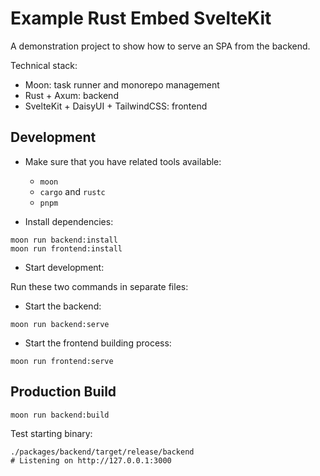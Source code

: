 # Example Rust Embed SvelteKit

A demonstration project to show how to serve an SPA from the backend.

Technical stack:

- Moon: task runner and monorepo management
- Rust + Axum: backend
- SvelteKit + DaisyUI + TailwindCSS: frontend

## Development

- Make sure that you have related tools available:

  - `moon`
  - `cargo` and `rustc`
  - `pnpm`

- Install dependencies:

```shell
moon run backend:install
moon run frontend:install
```

- Start development:

Run these two commands in separate files:

  - Start the backend:

  ```shell
  moon run backend:serve
  ```

  - Start the frontend building process:

  ```shell
  moon run frontend:serve
  ```

## Production Build

```shell
moon run backend:build
```

Test starting binary:

```shell
./packages/backend/target/release/backend
# Listening on http://127.0.0.1:3000
```
